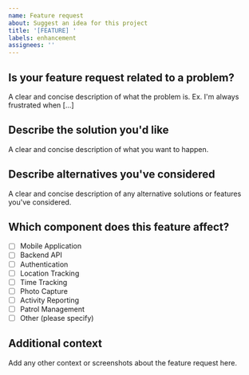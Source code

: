 ```yaml
---
name: Feature request
about: Suggest an idea for this project
title: '[FEATURE] '
labels: enhancement
assignees: ''
---
```


## Is your feature request related to a problem?
A clear and concise description of what the problem is. Ex. I'm always frustrated when [...]

## Describe the solution you'd like
A clear and concise description of what you want to happen.

## Describe alternatives you've considered
A clear and concise description of any alternative solutions or features you've considered.

## Which component does this feature affect?
- [ ] Mobile Application
- [ ] Backend API
- [ ] Authentication
- [ ] Location Tracking
- [ ] Time Tracking
- [ ] Photo Capture
- [ ] Activity Reporting
- [ ] Patrol Management
- [ ] Other (please specify)

## Additional context
Add any other context or screenshots about the feature request here.